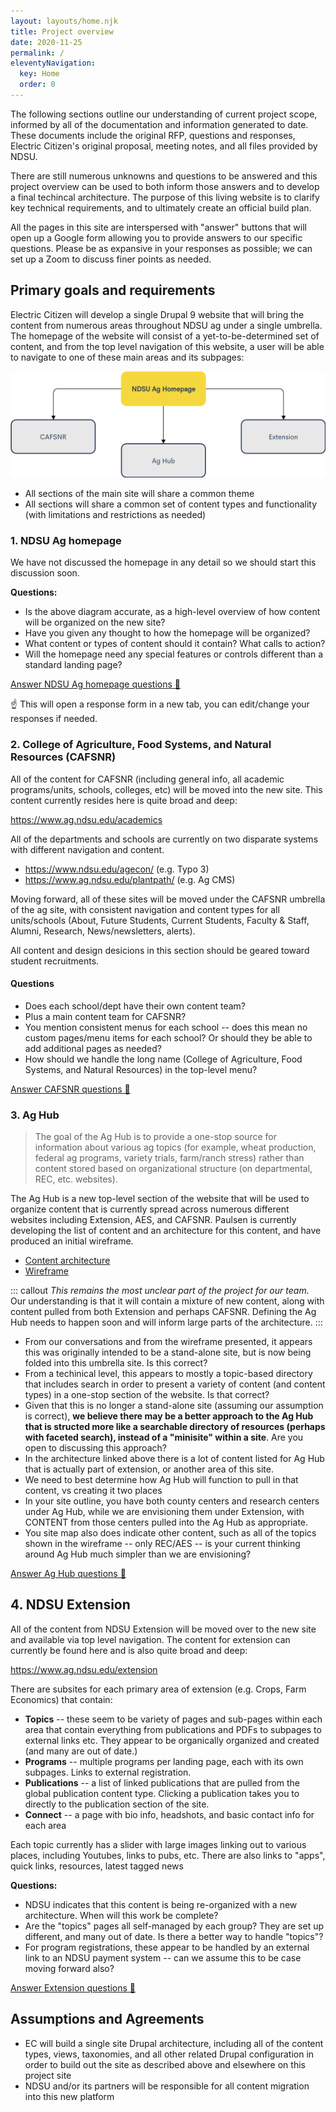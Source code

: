 ```yaml
---
layout: layouts/home.njk
title: Project overview 
date: 2020-11-25
permalink: /
eleventyNavigation:
  key: Home
  order: 0
---
```

The following sections outline our understanding of current project scope, informed by all of the documentation and information generated to date. These documents include the original RFP, questions and responses, Electric Citizen's original proposal, meeting notes, and all files provided by NDSU.

There are still numerous unknowns and questions to be answered and this project overview can be used to both inform those answers and to develop a final techincal architecture. The purpose of this living website is to clarify key technical requirements, and to ultimately create an official build plan.

All the pages in this site are interspersed with "answer" buttons that will open up a Google form allowing you to provide answers to our specific questions. Please be as expansive in your responses as possible; we can set up a Zoom to discuss finer points as needed.

## Primary goals and requirements

Electric Citizen will develop a single Drupal 9 website that will bring the content from numerous areas throughout NDSU ag under a single umbrella. The homepage of the website will consist of a yet-to-be-determined set of content, and from the top level navigation of this website, a user will be able to navigate to one of these main areas and its subpages: 

![Diagram](/static/img/ndsu.png)

* All sections of the main site will share a common theme
* All sections will share a common set of content types and functionality (with limitations and restrictions as needed) 

### 1. NDSU Ag homepage

We have not discussed the homepage in any detail so we should start this discussion soon.  

**Questions:**

* Is the above diagram accurate, as a high-level overview of how content will be organized on the new site?
* Have you given any thought to how the homepage will be organized?
* What content or types of content should it contain? What calls to action? 
* Will the homepage need any special features or controls different than a standard landing page?


<a class="button bg-green-500 hover:bg-blue-500 rounded" href="https://docs.google.com/forms/d/1N26zqAp2S3jSr1kweZHWXhEeTUDFh0PeP0M6GUjO2Fo/edit?usp=sharing" target="_blank">Answer NDSU Ag homepage questions 🤔</a>  

☝️ This will open a response form in a new tab, you can edit/change your responses if needed.


### 2. College of Agriculture, Food Systems, and Natural Resources (CAFSNR)

All of the content for CAFSNR (including general info, all academic programs/units, schools, colleges, etc) will be moved into the new site. This content currently resides here is quite broad and deep:

https://www.ag.ndsu.edu/academics

All of the departments and schools are currently on two disparate systems with different navigation and content. 

* https://www.ndsu.edu/agecon/ (e.g. Typo 3)
* https://www.ag.ndsu.edu/plantpath/ (e.g. Ag CMS)

Moving forward, all of these sites will be moved under the CAFSNR umbrella of the ag site, with consistent navigation and content types for all units/schools (About, Future Students, Current Students, Faculty & Staff, Alumni, Research, News/newsletters, alerts).

All content and design desicions in this section should be geared toward student recruitments.

#### Questions

* Does each school/dept have their own content team? 
* Plus a main content team for CAFSNR?
* You mention consistent menus for each school -- does this mean no custom pages/menu items for each school? Or should they be able to add additional pages as needed?
* How should we handle the long name (College of Agriculture, Food Systems, and Natural Resources) in the top-level menu?

<a class="button bg-green-500 hover:bg-blue-500 rounded" href="https://docs.google.com/forms/d/e/1FAIpQLSctQWd81uo58r3nXdCm9zk2USnY5Uw0__v587qQlJNt2pUS2w/viewform?usp=sf_link" target="_blank">Answer CAFSNR questions 🤔</a> 

### 3. Ag Hub

> The goal of the Ag Hub is to provide a one-stop source for information about various ag topics (for example, wheat production, federal ag programs, variety trials, farm/ranch stress) rather than content stored based on organizational structure (on departmental, REC, etc. websites).

The Ag Hub is a new top-level section of the website that will be used to organize content that is currently spread across numerous different websites including Extension, AES, and CAFSNR. Paulsen is currently developing the list of content and an architecture for this content, and have produced an initial wireframe. 

* [Content architecture](https://docs.google.com/spreadsheets/d/13ONJKXYxq10thkYPBgB92lCRoIgG1FVTbxRyoc6xThk/edit?usp=sharing)
* [Wireframe](https://www.figma.com/proto/HmJmEmT8DQyGhk6Do370rn/NDSU-Wireframe?node-id=9%3A51&viewport=176%2C-201%2C1&scaling=min-zoom)

::: callout 
*This remains the most unclear part of the project for our team.* Our understanding is that it will contain a mixture of new content, along with content pulled from both Extension and perhaps CAFSNR. Defining the Ag Hub needs to happen soon and will inform large parts of the architecture.
:::

<!-- **Questions:**  -->

* From our conversations and from the wireframe presented, it appears this was originally intended to be a stand-alone site, but is now being folded into this umbrella site. Is this correct? 
* From a techinical level, this appears to mostly a topic-based directory that includes search in order to present a variety of content (and content types) in a one-stop section of the website. Is that correct?
* Given that this is no longer a stand-alone site (assuming our assumption is correct), **we believe there may be a better approach to the Ag Hub that is structed more like a searchable directory of resources (perhaps with faceted search), instead of a "minisite" within a site**. Are you open to discussing this approach?
* In the architecture linked above there is a lot of content listed for Ag Hub that is actually part of extension, or another area of this site. 
* We need to best determine how Ag Hub will function to pull in that content, vs creating it two places
* In your site outline, you have both county centers and research centers under Ag Hub, while we are envisioning them under Extension, with CONTENT from those centers pulled into the Ag Hub as appropriate.
* You site map also does indicate other content, such as all of the topics shown in the wireframe -- only REC/AES -- is your current thinking around Ag Hub much simpler than we are envisioning?

<a class="button bg-green-500 hover:bg-blue-500 rounded" href="https://docs.google.com/forms/d/e/1FAIpQLSctQWd81uo58r3nXdCm9zk2USnY5Uw0__v587qQlJNt2pUS2w/viewform?usp=sf_link" target="_blank">Answer Ag Hub questions 🤔</a> 



## 4. NDSU Extension

All of the content from NDSU Extension will be moved over to the new site and available via top level navigation. The content for extension can currently be found here and is also quite broad and deep:

https://www.ag.ndsu.edu/extension

There are subsites for each primary area of extension (e.g. Crops, Farm Economics) that contain:

* **Topics** -- these seem to be variety of pages and sub-pages within each area that contain everything from publications and PDFs to subpages to external links etc. They appear to be organically organized and created (and many are out of date.)
* **Programs** -- multiple programs per landing page, each with its own subpages. Links to external registration. 
* **Publications** -- a list of linked publications that are pulled from the global publication content type. Clicking a publication takes you to directly to the publication section of the site.
* **Connect** -- a page with bio info, headshots, and basic contact info for each area

Each topic currently has a slider with large images linking out to various places, including Youtubes, links to pubs, etc. There are also links to "apps", quick links, resources, latest tagged news

**Questions:**

* NDSU indicates that this content is being re-organized with a new architecture. When will this work be complete?
* Are the "topics" pages all self-managed by each group? They are set up different, and many out of date. Is there a better way to handle "topics"? 
* For program registrations, these appear to be handled by an external link to an NDSU payment system -- can we assume this to be case moving forward also?

<a class="button bg-green-500 hover:bg-blue-500 rounded" href="https://docs.google.com/forms/d/e/1FAIpQLScR2wn1BZPV3PXiqwxceIJJDfAenxCDQuCbfV93gyWr6LzBhA/viewform?usp=sf_link" target="_blank">Answer Extension questions 🤔</a> 

## Assumptions and Agreements

* EC will build a single site Drupal architecture, including all of the content types, views, taxonomies, and all other related Drupal configuration in order to build out the site as described above and elsewhere on this project site
* NDSU and/or its partners will be responsible for all content migration into this new platform



